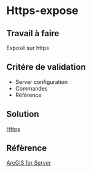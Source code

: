 # Https-expose

## Travail à faire

Exposé sur https

## Critére de validation

- Server configuration
- Commandes
- Réfèrence

## Solution

[Https](https://docs.google.com/presentation/d/1WTyuVlJQgkQYO5tpuMNP9236D83TgMfGpikPLPMqAoI/edit?usp=sharing)

## Réfèrence

[ArcGIS for Server](https://enterprise.arcgis.com/fr/server/10.4/administer/linux/introduction-to-https.htm)
